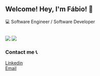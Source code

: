 ## Welcome! Hey, I'm Fábio! 👋

💻 Software Engineer / Software Developer <br>

<br>

<img src="https://github-readme-stats.vercel.app/api?username=fbsouzas&hide_title=true&show_icons=true&theme=dracula" border=0 style="border:0; text-decoration:none; outline:none">

<img src="https://github-readme-stats.vercel.app/api/top-langs/?username=fbsouzas&layout=compact&theme=dracula">

### Contact me 📞

[Linkedin](https://www.linkedin.com/in/fabiosouzas) <br>
[Email](mailto:fsouza.me@gmail.com)